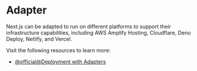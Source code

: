 # Adapter

Next.js can be adapted to run on different platforms to support their infrastructure capabilities, including AWS Amplify Hosting, Cloudflare, Deno Deploy, Netlify, and Vercel.

Visit the following resources to learn more:

- [@official@Deployment with Adapters](https://nextjs.org/docs/app/getting-started/deploying#static-export)